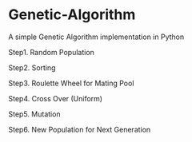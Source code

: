 # Genetic-Algorithm
A simple Genetic Algorithm implementation in Python


Step1. Random Population

Step2. Sorting

Step3. Roulette Wheel for Mating Pool

Step4. Cross Over (Uniform)

Step5. Mutation

Step6. New Population for Next Generation
